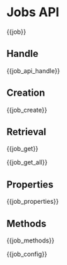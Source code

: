 # Jobs API

{{job}}

## Handle 

{{job_api_handle}}

## Creation

{{job_create}}

## Retrieval

{{job_get}}

{{job_get_all}}

## Properties

{{job_properties}}

## Methods

{{job_methods}}

{{job_config}}
